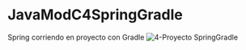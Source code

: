 # JavaModC4SpringGradle

Spring corriendo en proyecto con Gradle
![4-Proyecto SpringGradle](https://user-images.githubusercontent.com/107586474/231425008-096735a5-2f57-4050-b202-17dc8edc4f00.png)
